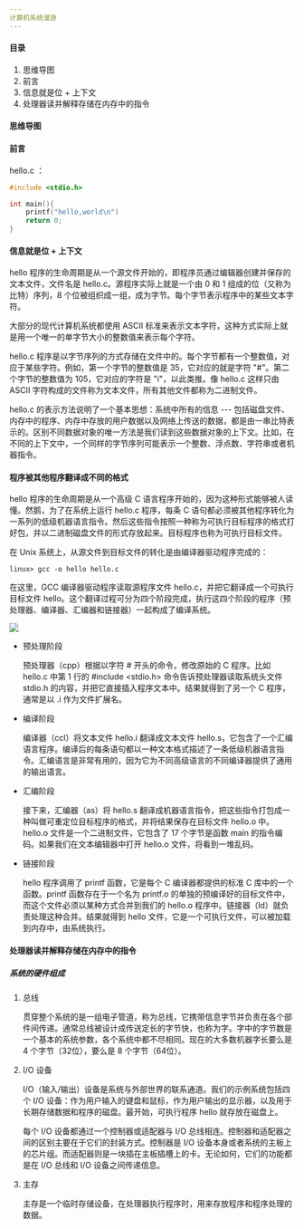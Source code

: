 ```yaml
---
计算机系统漫游
---
```


#### 目录

1. 思维导图
2. 前言
3. 信息就是位 + 上下文
4. 处理器读并解释存储在内存中的指令

#### 思维导图

#### 前言

hello.c ：

```c
#include <stdio.h>

int main(){
	printf("hello,world\n")
	return 0;
}
```

#### 信息就是位 + 上下文

hello 程序的生命周期是从一个源文件开始的，即程序员通过编辑器创建并保存的文本文件，文件名是 hello.c。源程序实际上就是一个由 0 和 1 组成的位（又称为比特）序列，8 个位被组织成一组，成为字节。每个字节表示程序中的某些文本字符。

大部分的现代计算机系统都使用 ASCII 标准来表示文本字符，这种方式实际上就是用一个唯一的单字节大小的整数值来表示每个字符。

hello.c 程序是以字节序列的方式存储在文件中的。每个字节都有一个整数值，对应于某些字符。例如，第一个字节的整数值是 35，它对应的就是字符 "#"。第二个字节的整数值为 105，它对应的字符是 "i"，以此类推。像 hello.c 这样只由 ASCII 字符构成的文件称为文本文件，所有其他文件都称为二进制文件。

hello.c 的表示方法说明了一个基本思想：系统中所有的信息 --- 包括磁盘文件、内存中的程序、内存中存放的用户数据以及网络上传送的数据，都是由一串比特表示的。区别不同数据对象的唯一方法是我们读到这些数据对象的上下文。比如，在不同的上下文中，一个同样的字节序列可能表示一个整数、浮点数、字符串或者机器指令。

#### 程序被其他程序翻译成不同的格式

hello 程序的生命周期是从一个高级 C 语言程序开始的，因为这种形式能够被人读懂。然鹅，为了在系统上运行 hello.c 程序，每条 C 语句都必须被其他程序转化为一系列的低级机器语言指令。然后这些指令按照一种称为可执行目标程序的格式打好包，并以二进制磁盘文件的形式存放起来。目标程序也称为可执行目标文件。

在 Unix 系统上，从源文件到目标文件的转化是由编译器驱动程序完成的：

```
linux> gcc -o hello hello.c
```

在这里，GCC 编译器驱动程序读取源程序文件 hello.c，并把它翻译成一个可执行目标文件 hello。这个翻译过程可分为四个阶段完成，执行这四个阶段的程序（预处理器、编译器、汇编器和链接器）一起构成了编译系统。

![](https://i.loli.net/2019/07/04/5d1d97f043f8b11023.png)

* 预处理阶段

  预处理器（cpp）根据以字符 # 开头的命令，修改原始的 C 程序。比如 hello.c 中第 1 行的 #include \<stdio.h> 命令告诉预处理器读取系统头文件 stdio.h 的内容，并把它直接插入程序文本中。结果就得到了另一个 C 程序，通常是以 .i 作为文件扩展名。

* 编译阶段

  编译器（ccl）将文本文件 hello.i 翻译成文本文件 hello.s，它包含了一个汇编语言程序。编译后的每条语句都以一种文本格式描述了一条低级机器语言指令。汇编语言是非常有用的，因为它为不同高级语言的不同编译器提供了通用的输出语言。

* 汇编阶段

  接下来，汇编器（as）将 hello.s 翻译成机器语言指令，把这些指令打包成一种叫做可重定位目标程序的格式，并将结果保存在目标文件 hello.o 中。hello.o 文件是一个二进制文件，它包含了 17 个字节是函数 main 的指令编码。如果我们在文本编辑器中打开 hello.o 文件，将看到一堆乱码。

* 链接阶段

  hello 程序调用了 printf 函数，它是每个 C 编译器都提供的标准 C 库中的一个函数。printf 函数存在于一个名为 printf.o 的单独的预编译好的目标文件中，而这个文件必须以某种方式合并到我们的 hello.o 程序中。链接器（ld）就负责处理这种合并。结果就得到 hello 文件，它是一个可执行文件，可以被加载到内存中，由系统执行。

#### 处理器读并解释存储在内存中的指令

##### 系统的硬件组成

1. 总线

   贯穿整个系统的是一组电子管道，称为总线，它携带信息字节并负责在各个部件间传递。通常总线被设计成传送定长的字节快，也称为字。字中的字节数是一个基本的系统参数，各个系统中都不尽相同。现在的大多数机器字长要么是 4 个字节（32位），要么是 8 个字节（64位）。

2. I/O 设备

   I/O（输入/输出）设备是系统与外部世界的联系通道。我们的示例系统包括四个 I/O 设备：作为用户输入的键盘和鼠标，作为用户输出的显示器，以及用于长期存储数据和程序的磁盘。最开始，可执行程序 hello 就存放在磁盘上。

   每个 I/O 设备都通过一个控制器或适配器与 I/O 总线相连。控制器和适配器之间的区别主要在于它们的封装方式。控制器是 I/O 设备本身或者系统的主板上的芯片组。而适配器则是一块插在主板插槽上的卡。无论如何，它们的功能都是在 I/O 总线和 I/O 设备之间传递信息。

3. 主存

   主存是一个临时存储设备，在处理器执行程序时，用来存放程序和程序处理的数据。

